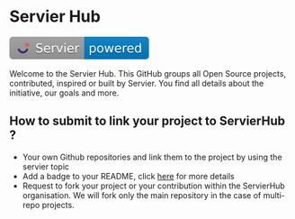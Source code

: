 # Servier Hub

![Servier Powered](https://raw.githubusercontent.com/servierhub/.github/main/badges/powered.svg)

Welcome to the Servier Hub. This GitHub groups all Open Source projects, contributed, inspired or built by Servier.
You find all details about the initiative, our goals and more.

## How to submit to link your project to ServierHub ?

* Your own Github repositories and link them to the project by using the servier topic
* Add a badge to your README, click [here](https://github.com/servierhub/.github) for more details
* Request to fork your project or your contribution within the ServierHub organisation. We will fork only the main repository in the case of multi-repo projects.
